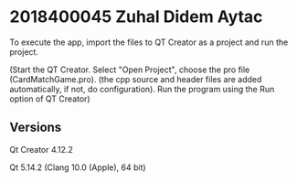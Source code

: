 # 2018400045 Zuhal Didem Aytac
To execute the app, import the files to QT Creator as a project and run the project.

(Start the QT Creator. Select "Open Project", choose the pro file (CardMatchGame.pro). (the cpp source and header files are added automatically, if not, do configuration). Run the program using the Run option of QT Creator)

## Versions

Qt Creator 4.12.2 

Qt 5.14.2 (Clang 10.0 (Apple), 64 bit)
